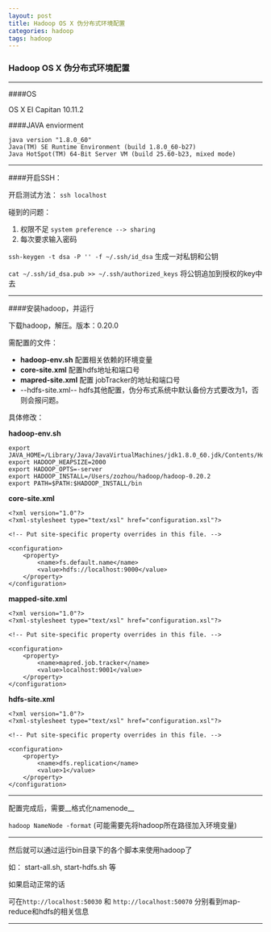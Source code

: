 ```yaml
---
layout: post
title: Hadoop OS X 伪分布式环境配置
categories: hadoop
tags: hadoop
---
```


###  Hadoop OS X 伪分布式环境配置

---

####OS

OS X EI Capitan 10.11.2

####JAVA enviorment

    java version "1.8.0_60"
    Java(TM) SE Runtime Environment (build 1.8.0_60-b27)
    Java HotSpot(TM) 64-Bit Server VM (build 25.60-b23, mixed mode)

---

####开启SSH：

开启测试方法： `ssh localhost`

碰到的问题：

1. 权限不足  `system preference --> sharing`
2. 每次要求输入密码

`ssh-keygen -t dsa -P '' -f ~/.ssh/id_dsa`
生成一对私钥和公钥

`cat ~/.ssh/id_dsa.pub >> ~/.ssh/authorized_keys`
    将公钥追加到授权的key中去

---

####安装hadoop，并运行

下载hadoop，解压。版本：0.20.0


需配置的文件：

- __hadoop-env.sh__        配置相关依赖的环境变量
- __core-site.xml__        配置hdfs地址和端口号
- __mapred-site.xml__      配置 jobTracker的地址和端口号
- --hdfs-site.xml--        hdfs其他配置，伪分布式系统中默认备份方式要改为1，否则会报问题。

具体修改：

__hadoop-env.sh__

    export JAVA_HOME=/Library/Java/JavaVirtualMachines/jdk1.8.0_60.jdk/Contents/Home
    export HADOOP_HEAPSIZE=2000
    export HADOOP_OPTS=-server
    export HADOOP_INSTALL=/Users/zozhou/hadoop/hadoop-0.20.2
    export PATH=$PATH:$HADOOP_INSTALL/bin

__core-site.xml__

    <?xml version="1.0"?>
    <?xml-stylesheet type="text/xsl" href="configuration.xsl"?>

    <!-- Put site-specific property overrides in this file. -->

    <configuration>
        <property>
            <name>fs.default.name</name>
            <value>hdfs://localhost:9000</value>
        </property>
    </configuration>

__mapped-site.xml__

    <?xml version="1.0"?>
    <?xml-stylesheet type="text/xsl" href="configuration.xsl"?>
    
    <!-- Put site-specific property overrides in this file. -->
    
    <configuration>
        <property>
            <name>mapred.job.tracker</name>
            <value>localhost:9001</value>
        </property>
    </configuration>

__hdfs-site.xml__

    <?xml version="1.0"?>
    <?xml-stylesheet type="text/xsl" href="configuration.xsl"?>
    
    <!-- Put site-specific property overrides in this file. -->
    
    <configuration>
        <property>
            <name>dfs.replication</name>
            <value>1</value>
        </property>
    </configuration>

---

配置完成后，需要__格式化namenode__

`hadoop NameNode -format`  (可能需要先将hadoop所在路径加入环境变量)

---
然后就可以通过运行bin目录下的各个脚本来使用hadoop了

如： start-all.sh, start-hdfs.sh 等

如果启动正常的话

可在`http://localhost:50030` 和 `http://localhost:50070` 分别看到map-reduce和hdfs的相关信息

---




